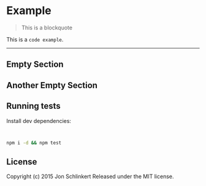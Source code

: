 # Example
> This is a blockquote

This is a `code example`.
***

## Empty Section
## Another Empty Section
## Running tests
Install dev dependencies:
```bash


npm i -d && npm test


```
## License
Copyright (c) 2015 Jon Schlinkert
Released under the MIT license.